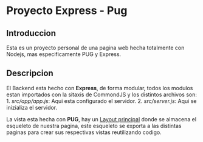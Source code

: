 # Proyecto Express - Pug
## Introduccion
Esta es un proyecto personal de una pagina web hecha totalmente con Nodejs, mas especificamente PUG y Express.

## Descripcion 
El Backend esta hecho con **Express**, de forma modular, todos los modulos estan importados con la sitaxis de CommondJS y los distintos archivos son:
    1. *src/app/app.js*: Aqui esta configurado el servidor.
    2. *src/server.js*: Aqui se inizializa el servidor.

La vista esta hecha con **PUG**, hay un [Layout principal](src/public/view/Layout/layout.pug) donde se almacena el esqueleto de nuestra pagina, este esqueleto se exporta a las distintas paginas para crear sus respectivas vistas reutilizando codigo.